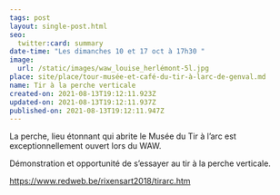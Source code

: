 ```yaml
---
tags: post
layout: single-post.html
seo:
  twitter:card: summary
date-time: "Les dimanches 10 et 17 oct à 17h30 "
image:
  url: /static/images/waw_louise_herlémont-5l.jpg
place: site/place/tour-musée-et-café-du-tir-à-larc-de-genval.md
name: Tir à la perche verticale
created-on: 2021-08-13T19:12:11.923Z
updated-on: 2021-08-13T19:12:11.937Z
published-on: 2021-08-13T19:12:11.947Z
---
```

<!--StartFragment-->

La perche, lieu étonnant qui abrite le Musée du Tir à l’arc est exceptionnellement ouvert lors du WAW.

Démonstration et opportunité de s’essayer au tir à la perche verticale. 

https://www.redweb.be/rixensart2018/tirarc.htm

<!--EndFragment-->